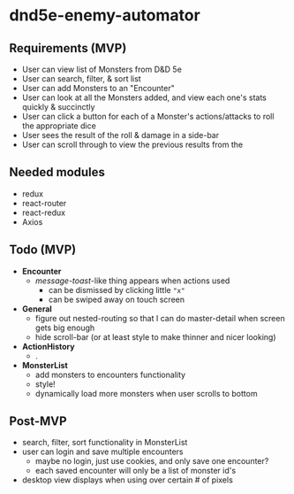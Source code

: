 # dnd5e-enemy-automator

## Requirements (MVP)
- User can view list of Monsters from D&D 5e
- User can search, filter, & sort list
- User can add Monsters to an "Encounter"
- User can look at all the Monsters added, and view each one's stats quickly & succinctly
- User can click a button for each of a Monster's actions/attacks to roll the appropriate dice
- User sees the result of the roll & damage in a side-bar
- User can scroll through to view the previous results from the 

## Needed modules
- redux
- react-router
- react-redux
- Axios

## Todo (MVP)
- **Encounter**
  - *message-toast*-like thing appears when actions used
    - can be dismissed by clicking little `"x"`
    - can be swiped away on touch screen
- **General**
  - figure out nested-routing so that I can do master-detail when screen gets big enough
  - hide scroll-bar (or at least style to make thinner and nicer looking)
- **ActionHistory**
  - .
- **MonsterList**
  - add monsters to encounters functionality
  - style!
  - dynamically load more monsters when user scrolls to bottom

## Post-MVP
- search, filter, sort functionality in MonsterList
- user can login and save multiple encounters
  - maybe no login, just use cookies, and only save one encounter?
  - each saved encounter will only be a list of monster id's
- desktop view displays when using over certain # of pixels


